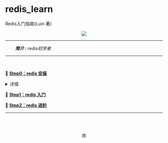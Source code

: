 # redis_learn
Redis入门指南(Luin 著)
<div align="center">
    <img src="pics/logo.png">
</div>

---

&ensp;&ensp;&ensp;&ensp; ***简介 :** redis初学者*


---

<br>

📖 **[Step0：redis 安装](安装)**

<details>
    <summary>详情</summary>
    <ul>
        <li>macOS安装</li>
        <li>POSIX安装</li>
    </ul>
</details>

📖 **[Step1：redis 入门](js)**

📖 **[Step2：redis 进阶](事务-过期时间-排序-消息通知)**

---

<br><br>
<div align="center">
    序
</div>

